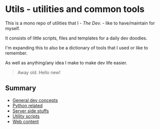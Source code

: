 # Utils - utilities and common tools

This is a mono repo of utilities that I - _The Dev._ - like to have/maintain for myself.

It consists of little scripts, files and templates for a daily dev doodies.

I'm expanding this to also be a dictionary of tools that I used or like to remember.

As well as anything/any idea I make to make dev life easier.

> Away old. Hello new!

## Summary

- [General dev concepts](dev/)
- [Python related](python/)
- [Server side stuffs](server/)
- [Utility scripts](util-scripts/)
- [Web content](web/)
